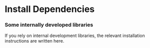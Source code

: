 # Install Dependencies

### Some internally developed libraries
If you rely on internal development libraries, the relevant installation instructions are written here.
